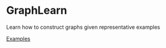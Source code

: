 # GraphLearn
Learn how to construct graphs given representative examples

[Examples](https://github.com/fabriziocosta/GraphLearn_examples)
